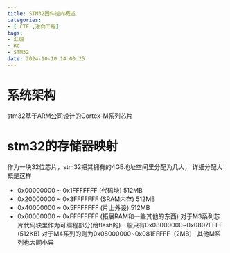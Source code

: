 ```yaml
---
title: STM32固件逆向概述
categories: 
- [ CTF ,逆向工程]
tags:
- 汇编
- Re
- STM32
date: 2024-10-10 14:00:25
---
```


# 系统架构
stm32基于ARM公司设计的Cortex-M系列芯片
# stm32的存储器映射
作为一块32位芯片，stm32把其拥有的4GB地址空间里分配为几大，
详细分配大概是这样
- 0x00000000 ~ 0x1FFFFFFF (代码块) 512MB
- 0x20000000 ~ 0x3FFFFFFF (SRAM内存) 512MB
- 0x40000000 ~ 0x5FFFFFFF (片上外设) 512MB
- 0x60000000 ~ 0xFFFFFFFF (拓展RAM和一些其他的东西)
对于M3系列芯片代码块里作为可编程部分(给flash的)一般只有0x08000000~0x0807FFFF (512KB)
对于M4系列的则为0x08000000~0x081FFFFF（2MB）
其他M系列也大同小异
